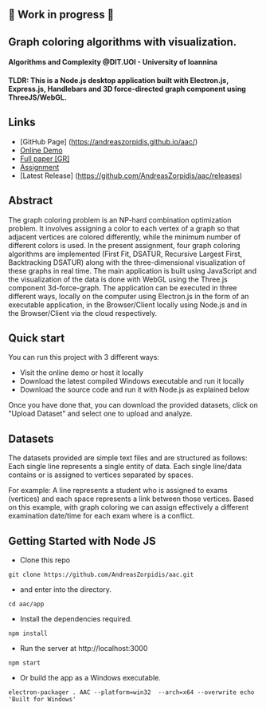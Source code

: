 ## 🛑 Work in progress 🛑

## Graph coloring algorithms with visualization.
#### Algorithms and Complexity @DIT.UOI - University of Ioannina

#### TLDR: This is a Node.js desktop application built with Electron.js, Express.js, Handlebars and 3D force-directed graph component using ThreeJS/WebGL.

## Links
* [GitHub Page] (https://andreaszorpidis.github.io/aac/)
* [Online Demo](https://andreaszorpidis.github.io/aac/demo.html)
* [Full paper [GR]](./paper.pdf)
* [Assignment](https://github.com/chgogos/alco)
* [Latest Release] (https://github.com/AndreasZorpidis/aac/releases)

## Abstract
 The graph coloring problem is an NP-hard combination optimization problem. It involves assigning a color to each vertex of a graph so that adjacent vertices are colored differently, while the minimum number of different colors is used. In the present assignment, four graph coloring algorithms are implemented (First Fit, DSATUR, Recursive Largest First, Backtracking DSATUR) along with the three-dimensional visualization of these graphs in real time. The main application is built using JavaScript and the visualization of the data is done with WebGL using the Three.js component 3d-force-graph. The application can be executed in three different ways, locally on the computer using Electron.js in the form of an executable application, in the Browser/Client locally using Node.js and in the Browser/Client via the cloud respectively.

## Quick start
You can run this project with 3 different ways:
* Visit the online demo or host it locally
* Download the latest compiled Windows executable and run it locally
* Download the source code and run it with Node.js as explained below

Once you have done that, you can download the provided datasets, click on "Upload Dataset" and select one to upload and analyze.

## Datasets
The datasets provided are simple text files and are structured as follows:
Each single line represents a single entity of data.
Each single line/data contains or is assigned to vertices separated by spaces.

For example: A line represents a student who is assigned to exams (vertices) and each space represents a link between those vertices.
Based on this example, with graph coloring we can assign effectively a different examination date/time for each exam where is a conflict.

## Getting Started with Node JS 
* Clone this repo
```
git clone https://github.com/AndreasZorpidis/aac.git
```
* and enter into the directory.
```
cd aac/app
```
* Install the dependencies required.
```
npm install
```
* Run the server at http://localhost:3000
```
npm start
```
* Or build the app as a Windows executable.
```
electron-packager . AAC --platform=win32  --arch=x64 --overwrite echo 'Built for Windows'
```